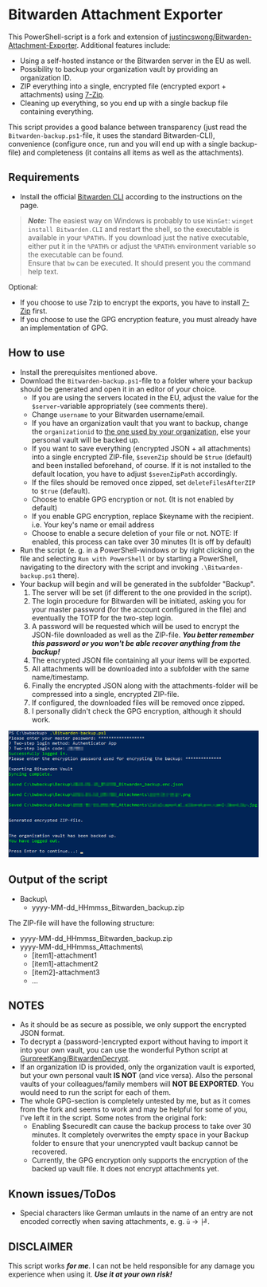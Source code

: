# Bitwarden Attachment Exporter
This PowerShell-script is a fork and extension of [justincswong/Bitwarden-Attachment-Exporter](https://github.com/justincswong/Bitwarden-Attachment-Exporter). Additional features include:
- Using a self-hosted instance or the Bitwarden server in the EU as well.
- Possibility to backup your organization vault by providing an organization ID.
- ZIP everything into a single, encrypted file (encrypted export + attachments) using [7-Zip](https://www.7-zip.org/).
- Cleaning up everything, so you end up with a single backup file containing everything.

This script provides a good balance between transparency (just read the `Bitwarden-backup.ps1`-file, it uses the standard Bitwarden-CLI), convenience (configure once, run and you will end up with a single backup-file) and completeness (it contains all items as well as the attachments).

## Requirements
- Install the official [Bitwarden CLI](https://github.com/bitwarden/cli) according to the instructions on the page.
> ***Note:*** The easiest way on Windows is probably to use `WinGet`: `winget install Bitwarden.CLI` and restart the shell, so the executable is available in your `%PATH%`. If you download just the native executable, either put it in the `%PATH%` or adjust the `%PATH%` environment variable so the executable can be found.    
> Ensure that `bw` can be executed. It should present you the command help text.

Optional:  
- If you choose to use 7zip to encrypt the exports, you have to install [7-Zip](https://www.7-zip.org/) first.
- If you choose to use the GPG encryption feature, you must already have an implementation of GPG.

## How to use
- Install the prerequisites mentioned above.
- Download the `Bitwarden-backup.ps1`-file to a folder where your backup should be generated and open it in an editor of your choice.
  - If you are using the servers located in the EU, adjust the value for the `$server`-variable appropriately (see comments there).
  - Change `username` to your Bitwarden username/email.
  - If you have an organization vault that you want to backup, change the `organizationid` to [the one used by your organization](https://bitwarden.com/help/cli/#organization-ids), else your personal vault will be backed up.
  - If you want to save everything (encrypted JSON + all attachments) into a single encrypted ZIP-file, `$sevenZip` should be `$true` (default) and been installed beforehand, of course. If it is not installed to the default location, you have to adjust `$sevenZipPath` accordingly.
  - If the files should be removed once zipped, set `deleteFilesAfterZIP` to `$true` (default).
  - Choose to enable GPG encryption or not. (It is not enabled by default)
  - If you enable GPG encryption, replace $keyname with the recipient. i.e. Your key's name or email address  
  - Choose to enable a secure deletion of your file or not. NOTE: If enabled, this process can take over 30 minutes (It is off by default)  
- Run the script (e. g. in a PowerShell-windows or by right clicking on the file and selecting `Run with PowerShell` or by starting a PowerShell, navigating to the directory with the script and invoking `.\Bitwarden-backup.ps1` there).
- Your backup will begin and will be generated in the subfolder "Backup".
    1. The server will be set (if different to the one provided in the script).
    2. The login procedure for Bitwarden will be initiated, asking you for your master password (for the account configured in the file) and eventually the TOTP for the two-step login.
    3. A password will be requested which will be used to encrypt the JSON-file downloaded as well as the ZIP-file. ***You better remember this password or you won't be able recover anything from the backup!***
    4. The encrypted JSON file containing all your items will be exported.
    5. All attachments will be downloaded into a subfolder with the same name/timestamp.
    6. Finally the encrypted JSON along with the attachments-folder will be compressed into a single, encrypted ZIP-file.
    7. If configured, the downloaded files will be removed once zipped.
    8. I personally didn't check the GPG encryption, although it should work.

![Screenshot](screenshot.png)

## Output of the script
- Backup\
  - yyyy-MM-dd_HHmmss_Bitwarden_backup.zip
  
The ZIP-file will have the following structure:
- yyyy-MM-dd_HHmmss_Bitwarden_backup.zip
- yyyy-MM-dd_HHmmss_Attachments\
    - [item1]-attachment1
    - [item1]-attachment2
    - [item2]-attachment3
    - &hellip;
  
## NOTES
- As it should be as secure as possible, we only support the encrypted JSON format.
- To decrypt a (password-)encrypted export without having to import it into your own vault, you can use the wonderful Python script at [GurpreetKang/BitwardenDecrypt](https://github.com/GurpreetKang/BitwardenDecrypt).
- If an organization ID is provided, only the organization vault is exported, but your own personal vault **IS NOT** (and vice versa). Also the personal vaults of your colleagues/family members will **NOT BE EXPORTED**. You would need to run the script for each of them.
- The whole GPG-section is completely untested by me, but as it comes from the fork and seems to work and may be helpful for some of you, I've left it in the script. Some notes from the original fork:
  - Enabling $securedlt can cause the backup process to take over 30 minutes. It completely overwrites the empty space in your Backup folder  to ensure that your unencrypted vault backup cannot be recovered.
  - Currently, the GPG encryption only supports the encryption of the backed up vault file. It does not encrypt attachments yet.

## Known issues/ToDos
- Special characters like German umlauts in the name of an entry are not encoded correctly when saving attachments, e. g. `ü` &rarr; `├╝`.

## DISCLAIMER
This script works ***for me***. I can not be held responsible for any damage you experience when using it. ***Use it at your own risk!***